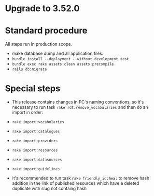 # Upgrade to 3.52.0

# Standard procedure

All steps run in production scope.

- make database dump and all application files.
- `bundle install --deployment --without development test`
- `bundle exec rake assets:clean assets:precompile`
- `rails db:migrate`

# Special steps

- This release contains changes in PC's naming conventions,
  so it's necessary to run task `rake rdt:remove_vocabularies` and then do an import in order:

- `rake import:vocabularies`
- `rake import:catalogues`
- `rake import:providers`
- `rake import:resources`
- `rake import:datasources`
- `rake import:guidelines`

- It's recommended to run task `rake friendly_id:heal` to remove hash addition
  in the link of published resources which have a deleted duplicate with slug not containg hash

